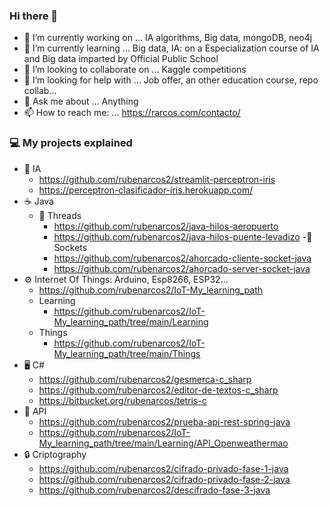 ### Hi there 👋
- 🔭 I’m currently working on ...
  IA algorithms, Big data, mongoDB, neo4j
- 🌱 I’m currently learning ...
  Big data, IA: on a Especialization course of IA and Big data imparted by Official Public School
- 👯 I’m looking to collaborate on ...
  Kaggle competitions
- 🤔 I’m looking for help with ...
  Job offer, an other education course, repo collab... 
- 💬 Ask me about ...
  Anything
- 📫 How to reach me: ...
  https://rarcos.com/contacto/

  
<!--
**rubenarcos2/rubenarcos2** is a ✨ _special_ ✨ repository because its `README.md` (this file) appears on your GitHub profile.

Here are some ideas to get you started:

- 🔭 I’m currently working on ...
- 🌱 I’m currently learning ...
- 👯 I’m looking to collaborate on ...
- 🤔 I’m looking for help with ...
- 💬 Ask me about ...
- 📫 How to reach me: ...
- 😄 Pronouns: ...
- ⚡ Fun fact: ...
-->

### 💻 My projects explained

- 🧠 IA
  - https://github.com/rubenarcos2/streamlit-perceptron-iris
  - https://perceptron-clasificador-iris.herokuapp.com/
- ☕ Java
  - 🧵 Threads
    - https://github.com/rubenarcos2/java-hilos-aeropuerto
    - https://github.com/rubenarcos2/java-hilos-puente-levadizo
  -🔌 Sockets
    - https://github.com/rubenarcos2/ahorcado-cliente-socket-java
    - https://github.com/rubenarcos2/ahorcado-server-socket-java
- ⚙ Internet Of Things: Arduino, Esp8266, ESP32...
  - https://github.com/rubenarcos2/IoT-My_learning_path
  - Learning
    - https://github.com/rubenarcos2/IoT-My_learning_path/tree/main/Learning
  - Things
    - https://github.com/rubenarcos2/IoT-My_learning_path/tree/main/Things
- 🖥 C#
  - https://github.com/rubenarcos2/gesmerca-c_sharp
  - https://github.com/rubenarcos2/editor-de-textos-c_sharp
  - https://bitbucket.org/rubenarcos/tetris-c
- 📡 API
  - https://github.com/rubenarcos2/prueba-api-rest-spring-java
  - https://github.com/rubenarcos2/IoT-My_learning_path/tree/main/Learning/API_Openweathermao
- 🔒 Criptography
  - https://github.com/rubenarcos2/cifrado-privado-fase-1-java
  - https://github.com/rubenarcos2/cifrado-privado-fase-2-java
  - https://github.com/rubenarcos2/descifrado-fase-3-java
